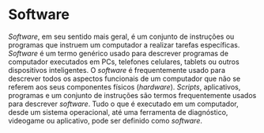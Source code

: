 # Software

_Software_, em seu sentido mais geral, é um conjunto de instruções ou programas que instruem um computador a realizar tarefas específicas. _Software_ é um termo genérico usado para descrever programas de computador executados em PCs, telefones celulares, tablets ou outros dispositivos inteligentes. O _software_ é frequentemente usado para descrever todos os aspectos funcionais de um computador que não se referem aos seus componentes físicos (_hardware_). _Scripts_, aplicativos, programas e um conjunto de instruções são termos frequentemente usados para descrever _software_. Tudo o que é executado em um computador, desde um sistema operacional, até uma ferramenta de diagnóstico, videogame ou aplicativo, pode ser definido como _software_.